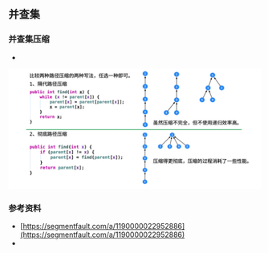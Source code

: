 ## 并查集


### 并查集压缩
- 
![](./并查集压缩.png)



### 参考资料
- [https://segmentfault.com/a/1190000022952886](https://segmentfault.com/a/1190000022952886)
- 